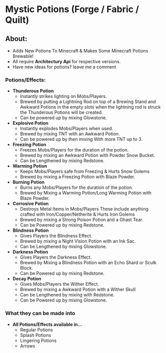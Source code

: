 # Mystic Potions (Forge / Fabric / Quilt)
## About: 
- Adds New Potions To Minecraft & Makes Some Minecraft Potions Brewable!
- All require **Architectury Api** for respective versions.
- Have new ideas for potions? leave me a comment
### Potions/Effects:
- **Thunderous Potion**
    - Instantly strikes lighting on Mobs/Players.
    - Brewed by putting a Lightning Rod on top of a Brewing Stand and Awkward Potions in the empty slots when the lightning rod is struck the Thunderous Potions will be created.
    - Can be powered up by mixing Glowstone.
- **Explosive Potion**
    - Instantly explodes Mobs/Players when used.
    - Brewed by mixing TNT with an Awkward Potion.
    - Can be powered up by then mixing With more TNT up to 3.
- **Freezing Potion**
    - Freezes Mobs/Players for the duration of the potion.
    - Brewed by mixing an Awkward Potion with Powder Snow Bucket.
    - Can be Lengthened by mixing Redstone.
- **Warming Potion**
    - Keeps Mobs/Players safe from Freezing & Hurts Snow Golems
    - Brewed by mixing a Freezing Potion with Blaze Powder.
- **Burning Potion**
    - Burns any Mobs/Players for the duration of the potion.
    - Brewed by Mixing a Warming Potion/Long Warming Potion with Blaze Powder.
- **Corrosive Potion**
    - Destroys Metal Items in Mobs/Players These include anything crafted with Iron/Copper/Netherite & Hurts Iron Golems
    - Brewed by mixing a Strong Poison Potion and a Ghast Tear.
    - Can be Powered up by mixing Redstone.
- **Blindness Potion**
    - Gives Players the Blindness Effect.
    - Brewed by mixing a Night Vision Potion with an Ink Sac.
    - Can be Lengthened by mixing Glowstone.
- **Darkness Potion**
    - Gives Players the Darkness Effect.
    - Brewed by Mixing a Blindness Potion with an Echo Shard or Sculk Block.
    - Can be Powered up by mixing Redstone.
- **Decay Potion**
    - Gives Mobs/Players the Wither Effect.
    - Brewed by mixing a Awkward Potion with a Wither Skull
    - Can be Lengthened by mixing with Redstone.
    - Can be Powered up by mixing Glowstone.
### What they can be made into
- **All Potions/Effects available in...**
    - Regular Potions
    - Splash Potions
    - Lingering Potions
    - Arrows